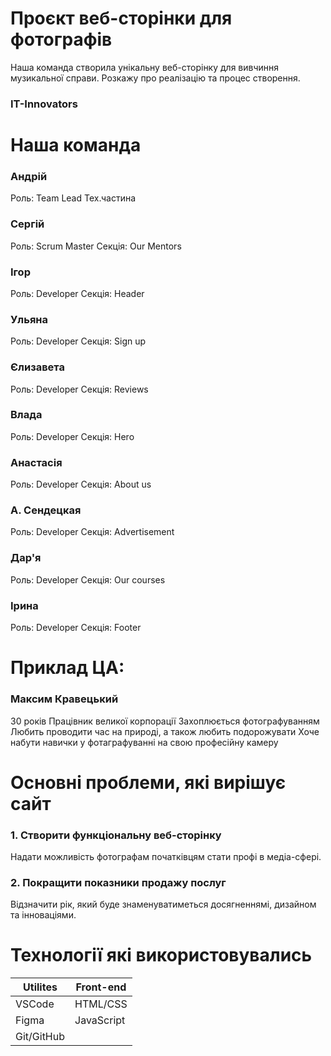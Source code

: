 # Проєкт веб-сторінки для фотографів
Наша команда створила унікальну веб-сторінку для вивчиння музикальної справи. Розкажу про реалізацію та процес створення.
### IT-Innovators
# Наша команда
### Андрій
Роль: Team Lead
Тех.частина
### Сергій
Роль: Scrum Master
Секція: Our Mentors
### Ігор
Роль: Developer
Секція: Header
### Ульяна
Роль: Developer
Секція: Sign up
### Єлизавета
Роль: Developer
Секція: Reviews
### Влада
Роль: Developer
Секція: Hero
### Анастасія
Роль: Developer
Секція: About us
### А. Сендецкая
Роль: Developer
Секція: Advertisement
### Дар'я
Роль: Developer
Секція: Our courses
### Ірина
Роль: Developer
Секція: Footer
# Приклад ЦА:
### Максим Кравецький

30 років
Працівник великої корпорації
Захоплюється фотографуванням
Любить проводити час на природі, а також любить подорожувати
Хоче набути навички у фотаграфуванні на свою професійну камеру
# Основні проблеми, які вирішує сайт
### 1. Створити функціональну веб-сторінку
Надати можливість фотографам початківцям стати профі в медіа-сфері.
### 2. Покращити показники продажу послуг
Відзначити рік, який буде знаменуватиметься досягненнямі, дизайном та інноваціями.
# ****Технології які використовувались****
| Utilites | Front-end |
| --- | --- |
| VSCode | HTML/CSS |
| Figma | JavaScript |
| Git/GitHub |  |